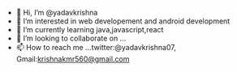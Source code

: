 - 👋 Hi, I’m @yadavkrishna
- 👀 I’m interested in  web developement and android development
- 🌱 I’m currently learning java,javascript,react
- 💞️ I’m looking to collaborate on ...
- 📫 How to reach me ...twitter:@yadavkrishna07, Gmail:krishnakmr560@gmail.com

<!---
yadavkrishna/yadavkrishna is a ✨ special ✨ repository because its `README.md` (this file) appears on your GitHub profile.
You can click the Preview link to take a look at your changes.
--->
